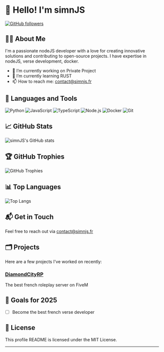 # 👋 Hello! I'm simnJS

[![GitHub followers](https://img.shields.io/github/followers/simnJS?label=Follow&style=social)](https://github.com/simnJS)

## 👨‍💻 About Me
I'm a passionate nodeJS developer with a love for creating innovative solutions and contributing to open-source projects. I have expertise in nodeJS, verse development, docker.

- 🔭 I’m currently working on Private Project
- 🌱 I’m currently learning RUST
- 📫 How to reach me: [contact@simnjs.fr](mailto:contact@simnjs.fr)

## 🚀 Languages and Tools
![Python](https://img.shields.io/badge/-Python-3776AB?style=flat&logo=Python&logoColor=white)
![JavaScript](https://img.shields.io/badge/-JavaScript-F7DF1E?style=flat&logo=JavaScript&logoColor=black)
![TypeScript](https://img.shields.io/badge/-TypeScript-007ACC?style=flat&logo=TypeScript&logoColor=white)
![Node.js](https://img.shields.io/badge/-Node.js-339933?style=flat&logo=Node.js&logoColor=white)
![Docker](https://img.shields.io/badge/-Docker-2496ED?style=flat&logo=Docker&logoColor=white)
![Git](https://img.shields.io/badge/-Git-F05032?style=flat&logo=Git&logoColor=white)

## 📈 GitHub Stats
![simnJS's GitHub stats](https://github-readme-stats.vercel.app/api?username=simnJS&show_icons=true&theme=radical)

## 🏆 GitHub Trophies
![GitHub Trophies](https://github-profile-trophy.vercel.app/?username=simnJS&theme=onedark)

## 📊 Top Languages
![Top Langs](https://github-readme-stats.vercel.app/api/top-langs/?username=simnJS&layout=compact&theme=radical)

## 📬 Get in Touch
Feel free to reach out via [contact@simnjs.fr](mailto:contact@simnjs.fr)

## 🗂️ Projects
Here are a few projects I've worked on recently:

### [DiamondCityRP](https://diamondcity.fr/)
The best french roleplay server on FiveM

## 🎯 Goals for 2025
- [ ] Become the best french verse developer

## 📝 License
This profile README is licensed under the MIT License.

---
